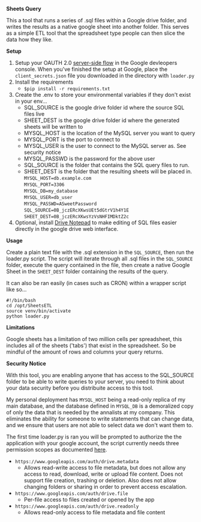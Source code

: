**Sheets Query**

This a tool that runs a series of .sql files within a Google drive folder, and writes the results as a native google sheet into another folder.
This serves as a simple ETL tool that the spreadsheet type people can then slice the data how they like.

**Setup**

1. Setup your OAUTH 2.0 [server-side flow](https://developers.google.com/drive/v2/web/auth/web-server) in the Google devleopers console.
When you've finished the setup at Google, place the `client_secrets.json` file you downloaded in the directory with
 `loader.py`
2. Install the requirements
    - `$pip install -r requirements.txt`
3. Create the .env to store your environmental variables if they don't exist in your env...
    - SQL_SOURCE is the google drive folder id where the source SQL files live
    - SHEET_DEST is the google drive folder id where the generated sheets will be written to
    - MYSQL_HOST is the location of the MySQL server you want to query
    - MYSQL_PORT is the port to connect to
    - MYSQL_USER is the user to connect to the MySQL server as. See security notice
    - MYSQL_PASSWD is the password for the above user
    - SQL_SOURCE is the folder that contains the SQL query files to run.
    - SHEET_DEST is the folder that the resulting sheets will be placed in.
    `MYSQL_HOST=db.example.com`  
    `MYSQL_PORT=3306`  
    `MYSQL_DB=my_database`  
    `MYSQL_USER=db_user`  
    `MYSQL_PASSWD=ASweetPassword`  
    `SQL_SOURCE=0B_jczERcXKwsUEt5dGtrV1h4Y1E`
    `SHEET_DEST=0B_jczERcXKwsYzVsNHFIMDktZ2c`
6. Optional, install [Drive Notepad](https://chrome.google.com/webstore/detail/drive-notepad/gpgjomejfimnbmobcocilppikhncegaj) to make editing of SQL files easier directly in the google drive web interface.

**Usage**

Create a plain text file with the .sql extension in the `SQL_SOURCE`, then run the loader.py script.
The script will iterate through all .sql files in the `SQL_SOURCE` folder, execute the query contained
in the file, then create a native Google Sheet in the `SHEET_DEST` folder containing the results of the query.

It can also be ran easily (in cases such as CRON) within a wrapper script like so...

    #!/bin/bash
    cd /opt/SheetsETL
    source venv/bin/activate
    python loader.py

**Limitations**

Google sheets has a limitation of two million cells per spreadsheet, this includes all of the sheets ('tabs')
that exist in the spreadsheet. So be mindful of the amount of rows and columns your query returns.

**Security Notice**

With this tool, you are enabling anyone that has access to the SQL_SOURCE folder to be
able to write queries to your server, you need to think about your data security before you distribuite
access to this tool.

My personal deployment has `MYSQL_HOST` being a read-only
replica of my main database, and the database defined in `MYSQL_DB` is a demoralized copy
of only the data that is needed by the annalists at my company. This eliminates the ability for someone
to write statements that can change data, and we ensure that users are not able to select data we don't want
them to.

The first time loader.py is ran you will be prompted to authorize the the application with your google account, the script
currently needs three permission scopes as documented [here](https://developers.google.com/drive/v2/web/scopes#google_drive_scopes).
  - `https://www.googleapis.com/auth/drive.metadata`
    - Allows read-write access to file metadata, but does not allow any access to read, download, write or upload file content. Does not support file creation, trashing or deletion. Also does not allow changing folders or sharing in order to prevent access escalation.
  - `https://www.googleapis.com/auth/drive.file`
    - Per-file access to files created or opened by the app
  - `https://www.googleapis.com/auth/drive.readonly`
    - Allows read-only access to file metadata and file content